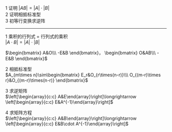 1 证明 $|AB|=|A|\cdot|B|$   
2 证明相抵标准型  
3 初等行变换求逆阵  
  
---  
  
1 乘积的行列式 $=$ 行列式的乘积  
 $|A\cdot B|=|A|\cdot|B|$   
  
 $\begin{bmatrix}  
A&O\\\ -E&B  
\end{bmatrix}，  
\begin{bmatrix}  
O&AB\\\ -E&B  
\end{bmatrix}$   
  
2 相抵标准型  
 $A_{m\times n}\sim\begin{bmatrix}  
E_r&O_{r\times(n-r)}\\\  
O_{(m-r)\times r}&O_{(m-r)\times(n-r)}  
\end{bmatrix}$   
  
3 求逆矩阵  
 $\left[\begin{array}{c:c}  
A&E\end{array}\right]\longrightarrow  
\left[\begin{array}{c:c}  
E&A^{-1}\end{array}\right]$   
  
4 求矩阵方程  
 $\left[\begin{array}{c:c}  
A&B\end{array}\right]\longrightarrow  
\left[\begin{array}{c:c}  
E&B\cdot A^{-1}\end{array}\right]$   
